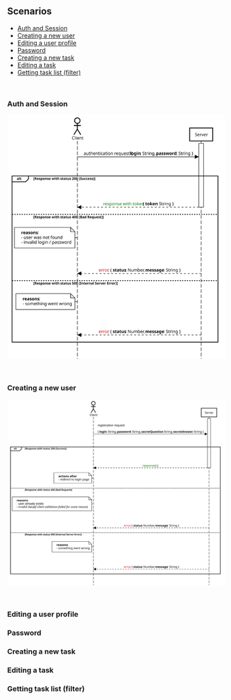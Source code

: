 ## Scenarios

* [Auth and Session](#auth-and-session)
* [Сreating a new user](#сreating-a-new-user)
* [Editing a user profile](#editing-a-user-profile)
* [Password](#password)
* [Сreating a new task](#creating-a-new-task)
* [Editing a task](#editing-a-task)
* [Getting task list (filter)](#getting-task-list-(filter))

<br/>

### Auth and Session

![](1.svg)

<br/>

### Сreating a new user

![](2.svg)

<br/>

### Editing a user profile

### Password

### Сreating a new task

### Editing a task

### Getting task list (filter)
